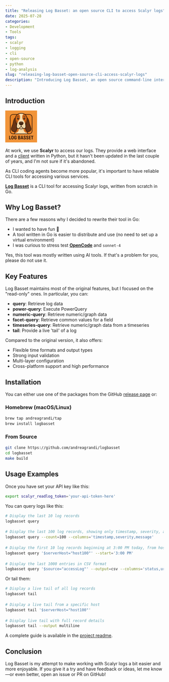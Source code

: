 ```yaml
---
title: "Releasing Log Basset: an open source CLI to access Scalyr logs"
date: 2025-07-28
categories: 
- Development
- Tools
tags:
- scalyr
- logging
- cli
- open-source
- python
- log-analysis
slug: "releasing-log-basset-open-source-cli-access-scalyr-logs"
description: "Introducing Log Basset, an open source command-line interface for accessing and analyzing Scalyr logs, making log management more efficient and developer-friendly."
---
```


## Introduction

<img src="logbasset.png" alt="Log Basset: an open source CLI to access Scalyr logs" width="20%" />

At work, we use **Scalyr** to access our logs. They provide a web interface and a [client](https://github.com/scalyr/scalyr-tool) written in Python, but it hasn't been updated in the last couple of years, and I'm not sure if it's abandoned.

As CLI coding agents become more popular, it's important to have reliable CLI tools for accessing various services.

[**Log Basset**](https://github.com/andreagrandi/logbasset) is a CLI tool for accessing Scalyr logs, written from scratch in Go.

## Why Log Basset?

There are a few reasons why I decided to rewrite their tool in Go:

- I wanted to have fun 🙂
- A tool written in Go is easier to distribute and use (no need to set up a virtual environment)
- I was curious to stress test [**OpenCode**](https://opencode.ai) and `sonnet-4`

Yes, this tool was mostly written using AI tools. If that's a problem for you, please do not use it.

## Key Features

Log Basset maintains most of the original features, but I focused on the "read-only" ones. In particular, you can:

- **query**: Retrieve log data
- **power-query**: Execute PowerQuery
- **numeric-query**: Retrieve numeric/graph data
- **facet-query**: Retrieve common values for a field
- **timeseries-query**: Retrieve numeric/graph data from a timeseries
- **tail**: Provide a live 'tail' of a log

Compared to the original version, it also offers:

- Flexible time formats and output types
- Strong input validation
- Multi-layer configuration
- Cross-platform support and high performance

## Installation

You can either use one of the packages from the GitHub [release page](https://github.com/andreagrandi/logbasset/releases) or:

### Homebrew (macOS/Linux)

```bash
brew tap andreagrandi/tap
brew install logbasset
```

### From Source

```bash
git clone https://github.com/andreagrandi/logbasset
cd logbasset
make build
```

## Usage Examples

Once you have set your API key like this:

```bash
export scalyr_readlog_token='your-api-token-here'
```

You can query logs like this:

```bash
# Display the last 10 log records
logbasset query

# Display the last 100 log records, showing only timestamp, severity, and message
logbasset query --count=100 --columns='timestamp,severity,message'

# Display the first 10 log records beginning at 3:00 PM today, from host100
logbasset query '$serverHost="host100"' --start='3:00 PM'

# Display the last 1000 entries in CSV format
logbasset query '$source="accessLog"' --output=csv --columns='status,uriPath' --count=1000
```

Or tail them:

```bash
# Display a live tail of all log records
logbasset tail

# Display a live tail from a specific host
logbasset tail '$serverHost="host100"'

# Display live tail with full record details
logbasset tail --output multiline
```

A complete guide is available in the [project readme](https://github.com/andreagrandi/logbasset/blob/master/README.md).

## Conclusion

Log Basset is my attempt to make working with Scalyr logs a bit easier and more enjoyable. If you give it a try and have feedback or ideas, let me know—or even better, open an issue or PR on GitHub!
